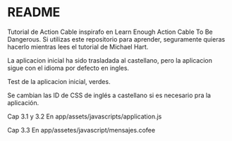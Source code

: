 # README

Tutorial de Action Cable inspirafo en Learn Enough Action Cable To Be Dangerous. Si utilizas este repositorio para aprender, seguramente quieras hacerlo mientras lees el tutorial de Michael Hart.

La aplicacion inicial ha sido trasladada al castellano, pero la aplicacion sigue con el idioma por defecto en ingles.

Test de la aplicacion inicial, verdes.

Se cambian las ID de CSS de inglés a castellano si es necesario pra la aplicación.

Cap 3.1 y 3.2 
	En app/assets/javascripts/application.js

Cap 3.3
	En app/assetes/javascript/mensajes.cofee